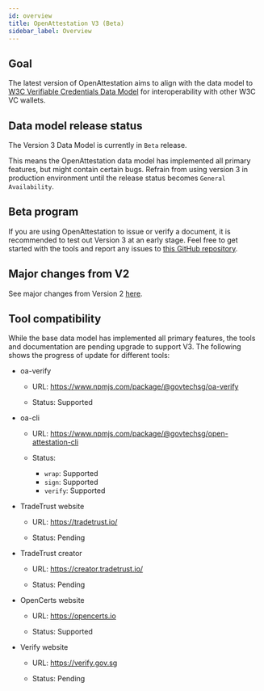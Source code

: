 ```yaml
---
id: overview
title: OpenAttestation V3 (Beta)
sidebar_label: Overview
---
```


## Goal

The latest version of OpenAttestation aims to align with the data model to [W3C Verifiable Credentials Data Model](https://www.w3.org/TR/vc-data-model/) for interoperability with other W3C VC wallets.

## Data model release status

The Version 3 Data Model is currently in `Beta` release.

This means the OpenAttestation data model has implemented all primary features, but might contain certain bugs. Refrain from using version 3 in production environment until the release status becomes `General Availability`.

## Beta program

If you are using OpenAttestation to issue or verify a document, it is recommended to test out Version 3 at an early stage. Feel free to get started with the tools and report any issues to [this GitHub repository](https://github.com/Open-Attestation/open-attestation).

## Major changes from V2

See major changes from Version 2 [here](/docs/docs-section/roadmap/v3/major-changes).

## Tool compatibility

While the base data model has implemented all primary features, the tools and documentation are pending upgrade to support V3. The following shows the progress of update for different tools:

- oa-verify

    - URL: https://www.npmjs.com/package/@govtechsg/oa-verify 
    
    - Status: Supported

- oa-cli

    - URL: https://www.npmjs.com/package/@govtechsg/open-attestation-cli
    
    - Status:

        - `wrap`: Supported
        - `sign`: Supported
        - `verify`: Supported

- TradeTrust website
    
    - URL: https://tradetrust.io/
    
    - Status: Pending

- TradeTrust creator
  
  - URL: https://creator.tradetrust.io/

  - Status: Pending

- OpenCerts website

  - URL: https://opencerts.io

  - Status: Supported

- Verify website

  - URL: https://verify.gov.sg

  - Status: Pending
